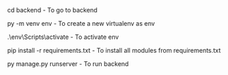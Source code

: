 cd backend - 
To go to backend

py -m venv env - 
To create a new virtualenv as env

.\env\Scripts\activate - 
To activate env

pip install -r requirements.txt - 
To install all modules from requirements.txt

py manage.py runserver - 
To run backend
